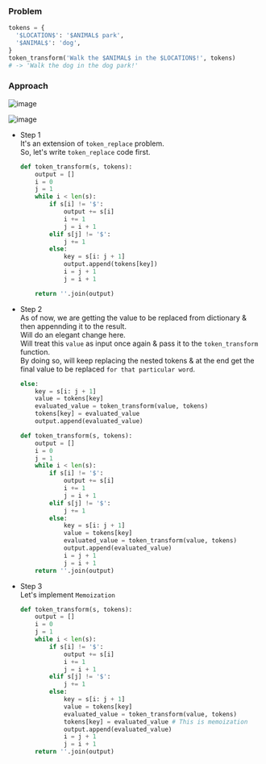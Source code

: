 ### Problem
```python
tokens = {
  '$LOCATION$': '$ANIMAL$ park',
  '$ANIMAL$': 'dog',
}
token_transform('Walk the $ANIMAL$ in the $LOCATION$!', tokens)
# -> 'Walk the dog in the dog park!'
```
### Approach
![image](https://github.com/user-attachments/assets/2f61508a-718f-4ef0-ac93-f19fd964a4eb)

![image](https://github.com/user-attachments/assets/d4aaf3b7-9f0d-435f-9eba-d8e918fa5dc6)

- Step 1</br>
  It's an extension of `token_replace` problem.</br>
  So, let's write `token_replace` code first.</br>
  ```python
  def token_transform(s, tokens):
      output = []
      i = 0
      j = 1
      while i < len(s):
          if s[i] != '$':
              output += s[i]
              i += 1
              j = i + 1
          elif s[j] != '$':
              j += 1
          else:
              key = s[i: j + 1]
              output.append(tokens[key])
              i = j + 1
              j = i + 1
  
      return ''.join(output)
  ```
- Step 2</br>
As of now, we are getting the value to be replaced from dictionary & then appennding it to the result.</br>
Will do an elegant change here.</br>
Will treat this `value` as input once again & pass it to the `token_transform` function.</br>
By doing so, will keep replacing the nested tokens & at the end get the final value to be replaced `for that particular word`.</br>
  ```python
  else:
      key = s[i: j + 1]
      value = tokens[key]
      evaluated_value = token_transform(value, tokens)
      tokens[key] = evaluated_value
      output.append(evaluated_value)
  ```

  ```python
  def token_transform(s, tokens):
      output = []
      i = 0
      j = 1
      while i < len(s):
          if s[i] != '$':
              output += s[i]
              i += 1
              j = i + 1
          elif s[j] != '$':
              j += 1
          else:
              key = s[i: j + 1]
              value = tokens[key]
              evaluated_value = token_transform(value, tokens)
              output.append(evaluated_value)
              i = j + 1
              j = i + 1
      return ''.join(output)
  ```
- Step 3</br>
  Let's implement `Memoization`</br>
  ```python
  def token_transform(s, tokens):
      output = []
      i = 0
      j = 1
      while i < len(s):
          if s[i] != '$':
              output += s[i]
              i += 1
              j = i + 1
          elif s[j] != '$':
              j += 1
          else:
              key = s[i: j + 1]
              value = tokens[key]
              evaluated_value = token_transform(value, tokens)
              tokens[key] = evaluated_value # This is memoization
              output.append(evaluated_value)
              i = j + 1
              j = i + 1
      return ''.join(output)
  ```
